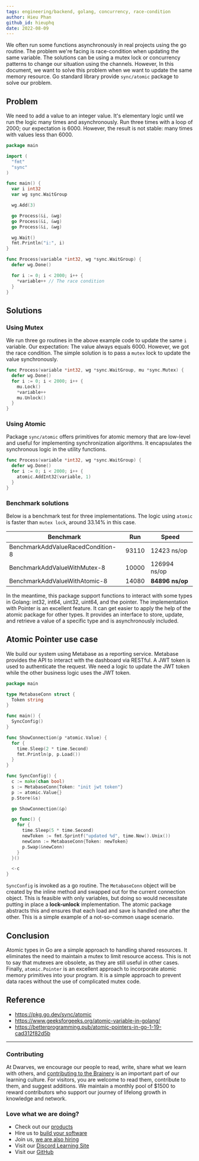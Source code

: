 ```yaml
---
tags: engineering/backend, golang, concurrency, race-condition
author: Hieu Phan
github_id: hieuphq
date: 2022-08-09
---
```


We often run some functions asynchronously in real projects using the go routine. The problem we're facing is race-condition when updating the same variable. The solutions can be using a mutex lock or concurrency patterns to change our situation using the channels. However, In this document, we want to solve this problem when we want to update the same memory resource. Go standard library provide `sync/atomic` package to solve our problem.

## Problem

We need to add a value to an integer value. It's elementary logic until we run the logic many times and asynchronously. Run three times with a loop of 2000; our expectation is 6000. However, the result is not stable: many times with values less than 6000.

```go
package main

import (
  "fmt"
  "sync"
)

func main() {
  var i int32
  var wg sync.WaitGroup

  wg.Add(3)

  go Process(&i, &wg)
  go Process(&i, &wg)
  go Process(&i, &wg)

  wg.Wait()
  fmt.Println("i:", i)
}

func Process(variable *int32, wg *sync.WaitGroup) {
  defer wg.Done()

  for i := 0; i < 2000; i++ {
    *variable++ // The race condition
  }
}
```

## Solutions

### Using Mutex

We run three go routines in the above example code to update the same `i` variable. Our expectation: The value always equals 6000. However, we got the race condition. The simple solution is to pass a `mutex` lock to update the value synchronously.

```go
func Process(variable *int32, wg *sync.WaitGroup, mu *sync.Mutex) {
  defer wg.Done()
  for i := 0; i < 2000; i++ {
    mu.Lock()
    *variable++
    mu.Unlock()
  }
}
```

### Using Atomic

Package `sync/atomic` offers primitives for atomic memory that are low-level and useful for implementing synchronization algorithms. It encapsulates the synchronous logic in the utility functions.

```go
func Process(variable *int32, wg *sync.WaitGroup) {
  defer wg.Done()
  for i := 0; i < 2000; i++ {
    atomic.AddInt32(variable, 1)
  }
}
```

### Benchmark solutions

Below is a benchmark test for three implementations. The logic using `atomic` is faster than `mutex lock`, around 33.14% in this case.

| Benchmark                         | Run   | Speed           |
| --------------------------------- | ----- | --------------- |
| BenchmarkAddValueRacedCondition-8 | 93110 | 12423 ns/op     |
| BenchmarkAddValueWithMutex-8      | 10000 | 126994 ns/op    |
| BenchmarkAddValueWithAtomic-8     | 14080 | **84896 ns/op** |

In the meantime, this package support functions to interact with some types in Golang: int32, int64, uint32, uint64, and the pointer. The implementation with Pointer is an excellent feature. It can get easier to apply the help of the atomic package for other types. It provides an interface to store, update, and retrieve a value of a specific type and is asynchronously included.

## Atomic Pointer use case

We build our system using Metabase as a reporting service. Metabase provides the API to interact with the dashboard via RESTful. A JWT token is used to authenticate the request. We need a logic to update the JWT token while the other business logic uses the JWT token.

```go
package main

type MetabaseConn struct {
  Token string
}

func main() {
  SyncConfig()
}

func ShowConnection(p *atomic.Value) {
  for {
    time.Sleep(2 * time.Second)
    fmt.Println(p, p.Load())
  }
}

func SyncConfig() {
  c := make(chan bool)
  s := MetabaseConn{Token: "init jwt token"}
  p := atomic.Value{}
  p.Store(&s)

  go ShowConnection(&p)

  go func() {
    for {
      time.Sleep(5 * time.Second)
      newToken := fmt.Sprintf("updated %d", time.Now().Unix())
      newConn := MetabaseConn{Token: newToken}
      p.Swap(&newConn)
    }
  }()

  <-c
}
```

`SyncConfig` is invoked as a go routine. The `MetabaseConn` object will be created by the inline method and swapped out for the current connection object. This is feasible with only variables, but doing so would necessitate putting in place a **lock-unlock** implementation. The atomic package abstracts this and ensures that each load and save is handled one after the other. This is a simple example of a not-so-common usage scenario.

## Conclusion

Atomic types in Go are a simple approach to handling shared resources. It eliminates the need to maintain a mutex to limit resource access. This is not to say that mutexes are obsolete, as they are still useful in other cases. Finally, `atomic.Pointer` is an excellent approach to incorporate atomic memory primitives into your program. It is a simple approach to prevent data races without the use of complicated mutex code.

## Reference

- https://pkg.go.dev/sync/atomic
- https://www.geeksforgeeks.org/atomic-variable-in-golang/
- https://betterprogramming.pub/atomic-pointers-in-go-1-19-cad312f82d5b

---
<!-- CTA -->
### Contributing

At Dwarves, we encourage our people to read, write, share what we learn with others, and [contributing to the Brainery](./CONTRIBUTING.md) is an important part of our learning culture. For visitors, you are welcome to read them, contribute to them, and suggest additions. We maintain a monthly pool of $1500 to reward contributors who support our journey of lifelong growth in knowledge and network.

### Love what we are doing?

- Check out our [products](https://superbits.co)
- Hire us to [build your software](https://d.foundation)
- Join us, [we are also hiring](https://github.com/dwarvesf/WeAreHiring)
- Visit our [Discord Learning Site](https://discord.gg/dzNBpNTVEZ)
- Visit our [GitHub](https://github.com/dwarvesf)